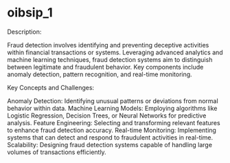 # oibsip_1

Description:



Fraud detection involves identifying and preventing deceptive activities within financial
transactions or systems. Leveraging advanced analytics and machine learning techniques, fraud
detection systems aim to distinguish between legitimate and fraudulent behavior. Key
components include anomaly detection, pattern recognition, and real-time monitoring.



Key Concepts and Challenges:

Anomaly Detection: Identifying unusual patterns or deviations from normal behavior within
data.
Machine Learning Models: Employing algorithms like Logistic Regression, Decision Trees, or
Neural Networks for predictive analysis.
Feature Engineering: Selecting and transforming relevant features to enhance fraud
detection accuracy.
Real-time Monitoring: Implementing systems that can detect and respond to fraudulent
activities in real-time.
Scalability: Designing fraud detection systems capable of handling large volumes of
transactions efficiently.




